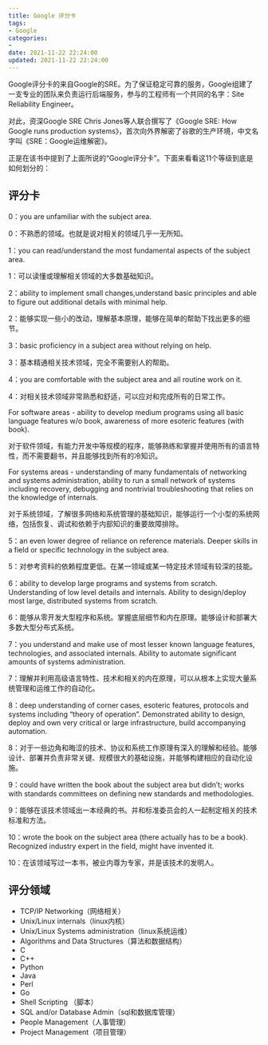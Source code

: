 ```yaml
---
title: Google 评分卡
tags:
- Google
categories:
- 
date: 2021-11-22 22:24:00
updated: 2021-11-22 22:24:00
---
```


Google评分卡的来自Google的SRE。为了保证稳定可靠的服务，Google组建了一支专业的团队来负责运行后端服务，参与的工程师有一个共同的名字：Site Reliability Engineer。

对此，资深Google SRE Chris Jones等人联合撰写了《Google SRE: How Google runs production systems》，首次向外界解密了谷歌的生产环境，中文名字叫《SRE：Google运维解密》。

正是在该书中提到了上面所说的“Google评分卡”。下面来看看这11个等级到底是如何划分的：

<!-- more -->

## 评分卡

0：you are unfamiliar with the subject area.

0：不熟悉的领域。也就是说对相关的领域几乎一无所知。

1：you can read/understand the most fundamental aspects of the subject area.

1：可以读懂或理解相关领域的大多数基础知识。

2：ability to implement small changes,understand basic principles and able to figure out additional details with minimal help.

2：能够实现一些小的改动，理解基本原理，能够在简单的帮助下找出更多的细节。

3：basic proficiency in a subject area without relying on help.

3：基本精通相关技术领域，完全不需要别人的帮助。

4：you are comfortable with the subject area and all routine work on it.

4：对相关技术领域非常熟悉和舒适，可以应对和完成所有的日常工作。

For software areas - ability to develop medium programs using all basic language features w/o book, awareness of more esoteric features (with book).

对于软件领域，有能力开发中等规模的程序，能够熟练和掌握并使用所有的语言特性，而不需要翻书，并且能够找到所有的冷知识。

For systems areas - understanding of many fundamentals of networking and systems administration, ability to run a small network of systems including recovery, debugging and nontrivial troubleshooting that relies on the knowledge of internals.

对于系统领域，了解很多网络和系统管理的基础知识，能够运行一个小型的系统网络，包括恢复、调试和依赖于内部知识的重要故障排除。

5：an even lower degree of reliance on reference materials. Deeper skills in a field or specific technology in the subject area.

5：对参考资料的依赖程度更低。在某一领域或某一特定技术领域有较深的技能。

6：ability to develop large programs and systems from scratch. Understanding of low level details and internals. Ability to design/deploy most large, distributed systems from scratch.

6：能够从零开发大型程序和系统。掌握底层细节和内在原理。能够设计和部署大多数大型分布式系统。

7：you understand and make use of most lesser known language features, technologies, and associated internals. Ability to automate significant amounts of systems administration.

7：理解并利用高级语言特性、技术和相关的内在原理，可以从根本上实现大量系统管理和运维工作的自动化。

8：deep understanding of corner cases, esoteric features, protocols and systems including “theory of operation”. Demonstrated ability to design, deploy and own very critical or large infrastructure, build accompanying automation.

8：对于一些边角和晦涩的技术、协议和系统工作原理有深入的理解和经验。能够设计、部署并负责非常关键、规模很大的基础设施，并能够构建相应的自动化设施。

9：could have written the book about the subject area but didn’t; works with standards committees on defining new standards and methodologies.

9：能够在该技术领域出一本经典的书。并和标准委员会的人一起制定相关的技术标准和方法。

10：wrote the book on the subject area (there actually has to be a book). Recognized industry expert in the field, might have invented it.

10：在该领域写过一本书，被业内尊为专家，并是该技术的发明人。

## 评分领域

- TCP/IP Networking（网络相关）
- Unix/Linux internals（linux内核）
- Unix/Linux Systems administration（linux系统运维）
- Algorithms and Data Structures（算法和数据结构）
- C
- C++
- Python
- Java
- Perl
- Go
- Shell Scripting （脚本）
- SQL and/or Database Admin（sql和数据库管理）
- People Management（人事管理）
- Project Management（项目管理）